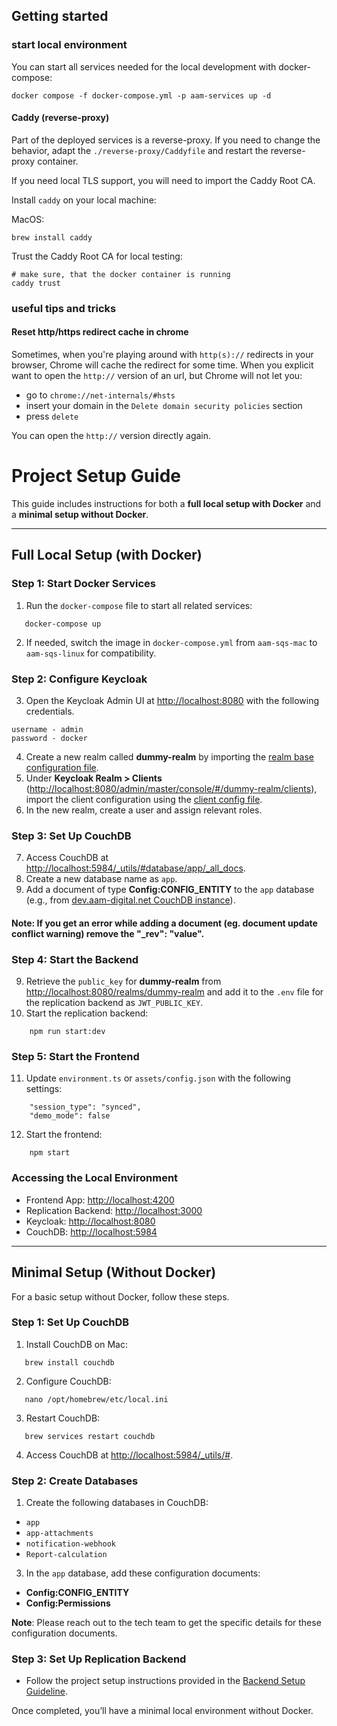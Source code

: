 ## Getting started

### start local environment

You can start all services needed for the local development with docker-compose:

```shell
docker compose -f docker-compose.yml -p aam-services up -d
```

#### Caddy (reverse-proxy)

Part of the deployed services is a reverse-proxy. If you need to change the behavior, adapt the `./reverse-proxy/Caddyfile`
and restart the reverse-proxy container.

If you need local TLS support, you will need to import the Caddy Root CA.

Install `caddy` on your local machine:

MacOS:
```shell
brew install caddy
```

Trust the Caddy Root CA for local testing:
```shell
# make sure, that the docker container is running
caddy trust
```

### useful tips and tricks

#### Reset http/https redirect cache in chrome

Sometimes, when you're playing around with `http(s)://` redirects in your browser,
Chrome will cache the redirect for some time. When you explicit want to open
the `http://` version of an url, but Chrome will not let you:

- go to `chrome://net-internals/#hsts`
- insert your domain in the `Delete domain security policies` section
- press `delete`

You can open the `http://` version directly again. 


# Project Setup Guide

This guide includes instructions for both a **full local setup with Docker** and a **minimal setup without Docker**.

---

## Full Local Setup (with Docker)

### Step 1: Start Docker Services
1. Run the `docker-compose` file to start all related services:
```shell
   docker-compose up
```
2. If needed, switch the image in `docker-compose.yml` from `aam-sqs-mac` to `aam-sqs-linux` for compatibility.

### Step 2: Configure Keycloak
3. Open the Keycloak Admin UI at [http://localhost:8080](http://localhost:8080) with the following credentials.
```
username - admin
password - docker
```
4. Create a new realm called **dummy-realm** by importing the [realm base configuration file](https://github.com/Aam-Digital/ndb-setup/blob/master/baseConfigs/realm_config.example.json).
5. Under **Keycloak Realm > Clients** ([http://localhost:8080/admin/master/console/#/dummy-realm/clients](http://localhost:8080/admin/master/console/#/dummy-realm/clients)), import the client configuration using the [client config file](https://github.com/Aam-Digital/ndb-setup/blob/master/keycloak/client_config.json).
6. In the new realm, create a user and assign relevant roles.

### Step 3: Set Up CouchDB
7. Access CouchDB at [http://localhost:5984/_utils/#database/app/_all_docs](http://localhost:5984/_utils/#database/app/_all_docs).
8. Create a new database name as `app`.
9. Add a document of type **Config:CONFIG_ENTITY** to the `app` database (e.g., from [dev.aam-digital.net CouchDB instance](https://dev.aam-digital.net/db/couchdb/_utils/#database/app/Config%3ACONFIG_ENTITY)).
#### Note: If you get an error while adding a document (eg. document update conflict warning) remove the "_rev": "value".

### Step 4: Start the Backend
9. Retrieve the `public_key` for **dummy-realm** from [http://localhost:8080/realms/dummy-realm](http://localhost:8080/realms/dummy-realm) and add it to the `.env` file for the replication backend as `JWT_PUBLIC_KEY`.
10. Start the replication backend:
```shell
    npm run start:dev
```

### Step 5: Start the Frontend
11. Update `environment.ts` or `assets/config.json` with the following settings:
```
    "session_type": "synced",
    "demo_mode": false
```
12. Start the frontend:
```shell
    npm start
```

### Accessing the Local Environment
- Frontend App: [http://localhost:4200](http://localhost:4200)
- Replication Backend: [http://localhost:3000](http://localhost:3000)
- Keycloak: [http://localhost:8080](http://localhost:8080)
- CouchDB: [http://localhost:5984](http://localhost:5984)

---

## Minimal Setup (Without Docker)

For a basic setup without Docker, follow these steps.

### Step 1: Set Up CouchDB
1. Install CouchDB on Mac:
```shell
   brew install couchdb
```
2. Configure CouchDB:
```shell
   nano /opt/homebrew/etc/local.ini
```
3. Restart CouchDB:
```shell
   brew services restart couchdb
```
4. Access CouchDB at [http://localhost:5984/_utils/#](http://localhost:5984/_utils/#).

### Step 2: Create Databases
1. Create the following databases in CouchDB:
- `app`
- `app-attachments`
- `notification-webhook`
- `Report-calculation`

3. In the `app` database, add these configuration documents:
- **Config:CONFIG_ENTITY**
- **Config:Permissions**

**Note**: Please reach out to the tech team to get the specific details for these configuration documents.

### Step 3: Set Up Replication Backend
- Follow the project setup instructions provided in the [Backend Setup Guideline](https://github.com/Aam-Digital/replication-backend/blob/master/README.md).

Once completed, you’ll have a minimal local environment without Docker.
